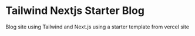 # Tailwind Nextjs Starter Blog

Blog site using Tailwind and Next.js using a starter template from vercel site
